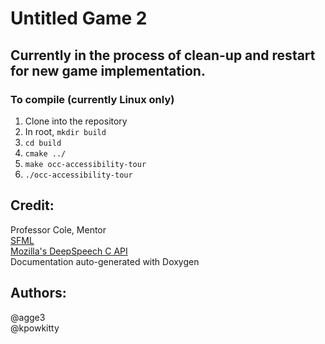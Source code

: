 # Untitled Game 2
## Currently in the process of clean-up and restart for new game implementation.

### To compile (currently Linux only)
  1. Clone into the repository
  2. In root, <code>mkdir build</code>
  3. <code>cd build</code>
  4. <code>cmake ../</code>
  5. <code>make occ-accessibility-tour</code>
  6. <code>./occ-accessibility-tour</code>

## Credit: 
Professor Cole, Mentor<br>
[SFML](https://www.sfml-dev.org/)<br>
[Mozilla's DeepSpeech C API](https://deepspeech.readthedocs.io/en/latest/C-API.html)<br>
Documentation auto-generated with Doxygen<br>

## Authors:
@agge3<br>
@kpowkitty
